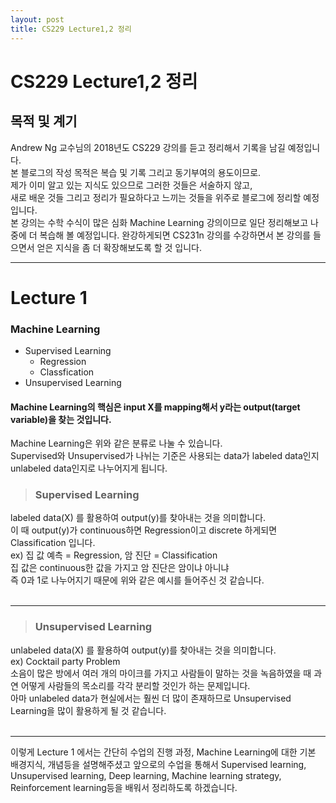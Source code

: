 ```yaml
---
layout: post
title: CS229 Lecture1,2 정리
---
```

# CS229 Lecture1,2 정리
## __목적 및 계기__

Andrew Ng 교수님의 2018년도 CS229 강의를 듣고 정리해서 기록을 남길 예정입니다.   
본 블로그의 작성 목적은 복습 및 기록 그리고 동기부여의 용도이므로.   
제가 이미 알고 있는 지식도 있으므로 그러한 것들은 서술하지 않고,  
새로 배운 것들 그리고 정리가 필요하다고 느끼는 것들을 위주로 블로그에 정리할 예정입니다.   
본 강의는 수학 수식이 많은 심화 Machine Learning 강의이므로 일단 정리해보고 나중에 더 복습해 볼 예정입니다.
완강하게되면 CS231n 강의를 수강하면서 본 강의를 들으면서 얻은 지식을 좀 더 확장해보도록 할 것 입니다.
      
 - - -  
# __Lecture 1__
 
### __Machine Learning__
* Supervised Learning
  * Regression
  * Classfication
* Unsupervised Learning<br/>

#### __Machine Learning의 핵심은 input X를 mapping해서 y라는 output(target variable)을 찾는 것입니다.__

Machine Learning은 위와 같은 분류로 나눌 수 있습니다.<br/>
Supervised와 Unsupervised가 나뉘는 기준은 사용되는 data가 labeled data인지 unlabeled data인지로 나누어지게 됩니다.   

>### __Supervised Learning__   
labeled data(X) 를 활용하여 output(y)를 찾아내는 것을 의미합니다.   
이 때 output(y)가 continuous하면 Regression이고 discrete 하게되면 Classification 입니다.   
ex) 집 값 예측 = Regression, 암 진단 = Classification   
집 값은 continuous한 값을 가지고 암 진단은 암이냐 아니냐   
 즉 0과 1로 나누어지기 때문에 위와 같은 예시를 들어주신 것 같습니다.<br/>
<br/>
- - -
>### __Unsupervised Learning__   
unlabeled data(X) 를 활용하여 output(y)를 찾아내는 것을 의미합니다.   
ex) Cocktail party Problem   
소음이 많은 방에서 여러 개의 마이크를 가지고 사람들이 말하는 것을 녹음하였을 때 과연 어떻게 사람들의 목소리를 각각 분리할 것인가 하는 문제입니다.   
아마 unlabeled data가 현실에서는 훨씬 더 많이 존재하므로 Unsupervised Learning을 많이 활용하게 될 것 같습니다.<br/>
<br/>
- - -
이렇게 Lecture 1 에서는 간단히 수업의 진행 과정, Machine Learning에 대한 기본 배경지식, 개념등을 설명해주셨고 앞으로의 수업을 통해서 Supervised learning, Unsupervised learning, Deep learning, Machine learning strategy, Reinforcement learning등을 배워서 정리하도록 하겠습니다.    

